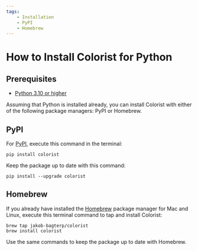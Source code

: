 ```yaml
---
tags:
    - Installation
    - PyPI
    - Homebrew
---
```


# How to Install Colorist for Python
## Prerequisites
* [Python 3.10 or higher](https://www.python.org)

Assuming that Python is installed already, you can install Colorist with either of the following package managers: PyPI or Homebrew.

## PyPI
For [PyPI](https://pypi.org/project/colorist-for-python/), execute this command in the terminal:

```shell title=""
pip install colorist
```

Keep the package up to date with this command:

```shell title=""
pip install --upgrade colorist
```

## Homebrew
If you already have installed the [Homebrew](https://brew.sh) package manager for Mac and Linux, execute this terminal command to tap and install Colorist:

```shell title=""
brew tap jakob-bagterp/colorist
brew install colorist
```

Use the same commands to keep the package up to date with Homebrew.
